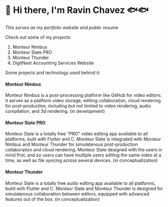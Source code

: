 # 👋 Hi there, I'm Ravin Chavez 🐟🐟

*This serves as my portfolio website and public resume*

Check out some of my projects:
1. Monteur Nimbus
2. Monteur Slate PRO
3. Monteur Thunder
4. DigitNest Accounting Services Website

Some projects and technology used behind it:
#### Monteur Nimbus

Monteur Nimbus is a post-processing platform like GitHub for video editors. It serves as a platform video storage, editing collaboration, cloud rendering for post-production, including but not limited to video rendering, audio compilation, and 3d rendering. (in development)

#### Monteur Slate PRO
Monteur Slate is a totally free "PRO" video editing app available to all platforms, built with Flutter and C. Monteur Slate is integrated with Monteur Nimbus and Monteur Thunder for simulatenous post-production collaboration and cloud rendering. Monteur Slate designed with the users in mind first, and so users can have multiple users editing the same video at a time, as well as file syncing across several devices. (in conceptualization)

#### Monteur Thunder
Monteur Slate is a totally free audio editing app available to all platforms, build with Flutter and C. Monteur Slate and Monteur Thunder is designed for simulatenous collaboration between editors, equipped with advanced features out of the box.  (in conceptualization)
